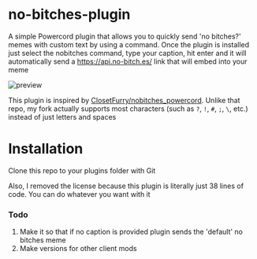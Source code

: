 # no-bitches-plugin

A simple Powercord plugin that allows you to quickly send 'no bitches?' memes with custom text by using a command. Once the plugin is installed just select the nobitches command, type your caption, hit enter and it will automatically send a https://api.no-bitch.es/ link that will embed into your meme

![preview](https://cdn.discordapp.com/attachments/903692293289148430/993133981904158782/preview.gif)

This plugin is inspired by [ClosetFurry/nobitches_powercord](https://github.com/ClosetFurry/nobitches_powercord). Unlike that repo, my fork actually supports most characters (such as `?`, `!`, `#`, `;`, `\`, etc.) instead of just letters and spaces

# Installation

Clone this repo to your plugins folder with Git

Also, I removed the license because this plugin is literally just 38 lines of code. You can do whatever you want with it

### Todo
1. Make it so that if no caption is provided plugin sends the 'default' no bitches meme
2. Make versions for other client mods
